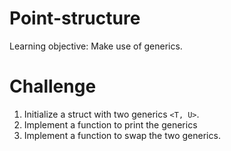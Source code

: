 # Point-structure
Learning objective: Make use of generics.

# Challenge
1. Initialize a struct with two generics ```<T, U>```.
2. Implement a function to print the generics
3. Implement a function to swap the two generics.